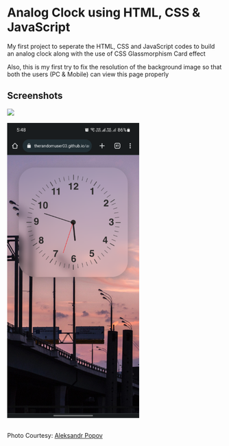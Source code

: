 
# Analog Clock using HTML, CSS & JavaScript

My first project to seperate the HTML, CSS and JavaScript codes to build an analog clock along with the use of CSS Glassmorphism Card effect

Also, this is my first try to fix the resolution of the background image so that both the users (PC & Mobile) can view this page properly


## Screenshots

![](https://user-images.githubusercontent.com/94695669/222904363-ac306fc5-5354-4b4e-b809-7a0542402ac4.png)

<img src="https://github.com/therandomuser03/analog-clock/blob/main/screenshots/mobile.png">



## 

Photo Courtesy: [Aleksandr Popov](https://unsplash.com/@5tep5?utm_source=unsplash&utm_medium=referral&utm_content=creditCopyText)
